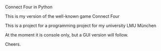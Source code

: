 Connect Four in Python

This is my version of the well-known game Connect Four

This is a project for a programming project for my university LMU München

At the moment it is console only, but a GUI version will follow.

Cheers.
